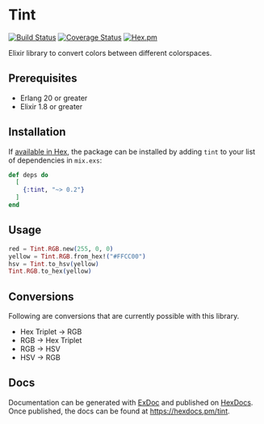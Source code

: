 # Tint

[![Build Status](https://travis-ci.org/tlux/tint.svg?branch=master)](https://travis-ci.org/tlux/tint)
[![Coverage Status](https://coveralls.io/repos/github/tlux/tint/badge.svg?branch=master)](https://coveralls.io/github/tlux/tint?branch=master)
[![Hex.pm](https://img.shields.io/hexpm/v/tint.svg)](https://hex.pm/packages/tint)

Elixir library to convert colors between different colorspaces.

## Prerequisites

-   Erlang 20 or greater
-   Elixir 1.8 or greater

## Installation

If [available in Hex](https://hex.pm/docs/publish), the package can be installed
by adding `tint` to your list of dependencies in `mix.exs`:

```elixir
def deps do
  [
    {:tint, "~> 0.2"}
  ]
end
```

## Usage

```elixir
red = Tint.RGB.new(255, 0, 0)
yellow = Tint.RGB.from_hex!("#FFCC00")
hsv = Tint.to_hsv(yellow)
Tint.RGB.to_hex(yellow)
```

## Conversions

Following are conversions that are currently possible with this library.

-   Hex Triplet -> RGB
-   RGB -> Hex Triplet
-   RGB -> HSV
-   HSV -> RGB

## Docs

Documentation can be generated with
[ExDoc](https://github.com/elixir-lang/ex_doc) and published on
[HexDocs](https://hexdocs.pm). Once published, the docs can be found at
<https://hexdocs.pm/tint>.
